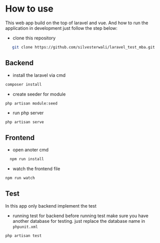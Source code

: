 # How to use

This web app build on the top of laravel and vue. And how to run the application in development just follow the step below:

-   clone this repository

```bash
   git clone https://github.com/silvesterwali/laravel_test_mba.git
```

## Backend

-   install the laravel via cmd

```bash
composer install
```

-   create seeder for module

```
php artisan module:seed
```

-   run php server

```bash
php artisan serve
```

## Frontend

-   open anoter cmd

```bash
  npm run install

```

-   watch the frontend file

```bash
npm run watch
```

## Test

In this app only backend implement the test

-   running test for backend
    before running test make sure you have another database for testing. just replace the database name in `phpunit.xml`

```bash
php artisan test
```
